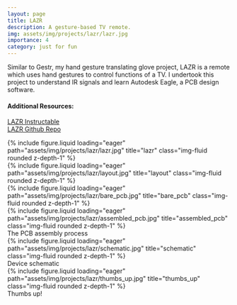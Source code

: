 ```yaml
---
layout: page
title: LAZR
description: A gesture-based TV remote.
img: assets/img/projects/lazr/lazr.jpg
importance: 4
category: just for fun
---
```

Similar to Gestr, my hand gesture translating glove project, LAZR is a remote which uses hand gestures to control functions of a TV. I undertook this project to understand IR signals and learn Autodesk Eagle, a PCB design software.  

#### Additional Resources:
[LAZR Instructable](https://www.instructables.com/Gesture-Controlled-Universal-Remote-With-Node-MCU/)  
[LAZR Github Repo](https://github.com/anaveo/LAZR-Dev)  

<div class="row">
    <div class="col-sm mt-3 mt-md-0">
        {% include figure.liquid loading="eager" path="assets/img/projects/lazr/lazr.jpg" title="lazr" class="img-fluid rounded z-depth-1" %}
    </div>
</div>
<div class="row">
    <div class="col-sm mt-3 mt-md-0">
        {% include figure.liquid loading="eager" path="assets/img/projects/lazr/layout.jpg" title="layout" class="img-fluid rounded z-depth-1" %}
    </div>
    <div class="col-sm mt-3 mt-md-0">
        {% include figure.liquid loading="eager" path="assets/img/projects/lazr/bare_pcb.jpg" title="bare_pcb" class="img-fluid rounded z-depth-1" %}
    </div>
    <div class="col-sm mt-3 mt-md-0">
        {% include figure.liquid loading="eager" path="assets/img/projects/lazr/assembled_pcb.jpg" title="assembled_pcb" class="img-fluid rounded z-depth-1" %}
    </div>
</div>
<div class="caption">
    The PCB assembly process
</div>
<div class="row">
    <div class="col-sm mt-3 mt-md-0">
        {% include figure.liquid loading="eager" path="assets/img/projects/lazr/schematic.jpg" title="schematic" class="img-fluid rounded z-depth-1" %}
    </div>
</div>
<div class="caption">
    Device schematic
</div>
<div class="row">
    <div class="col-sm mt-3 mt-md-0">
        {% include figure.liquid loading="eager" path="assets/img/projects/lazr/thumbs_up.jpg" title="thumbs_up" class="img-fluid rounded z-depth-1" %}
    </div>
</div>
<div class="caption">
    Thumbs up!
</div>